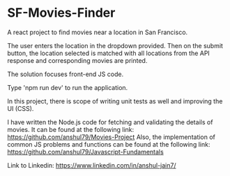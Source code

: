 # SF-Movies-Finder
A react project to find movies near a location in San Francisco.

The user enters the location in the dropdown provided. Then on the submit button, the location selected is matched with all locations from the API response and corresponding movies are printed.

The solution focuses front-end JS code.

Type 'npm run dev' to run the application.

In this project, there is scope of writing unit tests as well and improving the UI (CSS).

I have written the Node.js code for fetching and validating the details of movies. It can be found at the following link:
https://github.com/anshul79/Movies-Project
Also, the implementation of common JS problems and functions can be found at the following link:
https://github.com/anshul79/Javascript-Fundamentals

Link to Linkedin: https://www.linkedin.com/in/anshul-jain7/
